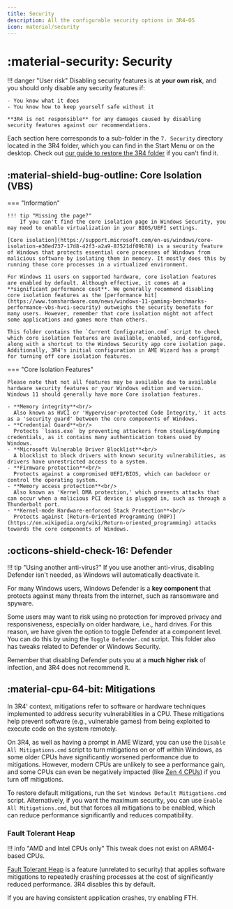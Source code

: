 ```yaml
---
title: Security
description: All the configurable security options in 3R4-OS
icon: material/security
---
```


# :material-security: Security

!!! danger "User risk"
    Disabling security features is at **your own risk**, and you should only disable any security features if:

    - You know what it does
    - You know how to keep yourself safe without it

    **3R4 is not responsible** for any damages caused by disabling security features against our recommendations.

Each section here corresponds to a sub-folder in the `7. Security` directory located in the 3R4 folder, which you can find in the Start Menu or on the desktop. Check out [our guide to restore the 3R4 folder](../../../general-faq/3R4-folder-missing.md) if you can't find it.

## :material-shield-bug-outline: Core Isolation (VBS)

=== "Information"


    !!! tip "Missing the page?"
        If you can't find the core isolation page in Windows Security, you may need to enable virtualization in your BIOS/UEFI settings.

    [Core isolation](https://support.microsoft.com/en-us/windows/core-isolation-e30ed737-17d8-42f3-a2a9-87521df09b78) is a security feature of Windows that protects essential core processes of Windows from malicious software by isolating them in memory. It mostly does this by running those core processes in a virtualized environment.
    
    For Windows 11 users on supported hardware, core isolation features are enabled by default. Although effective, it comes at a **significant performance cost**. We generally recommend disabling core isolation features as the [performance hit](https://www.tomshardware.com/news/windows-11-gaming-benchmarks-performance-vbs-hvci-security) outweighs the security benefits for many users. However, remember that core isolation might not affect some applications and games more than others.

    This folder contains the `Current Configuration.cmd` script to check which core isolation features are available, enabled, and configured, along with a shortcut to the Windows Security app core isolation page. Additionally, 3R4's initial configuration in AME Wizard has a prompt for turning off core isolation features.

=== "Core Isolation Features"

    Please note that not all features may be available due to available hardware security features or your Windows edition and version. Windows 11 should generally have more Core isolation features.

    - **Memory integrity**<br/>
      Also known as HVCI or 'Hypervisor-protected Code Integrity,' it acts as a 'security guard' between the core components of Windows.
    - **Credential Guard**<br/>
      Protects `lsass.exe` by preventing attackers from stealing/dumping credentials, as it contains many authentication tokens used by Windows.
    - **Microsoft Vulnerable Driver Blocklist**<br/>
      A blocklist to block drivers with known security vulnerabilities, as drivers have unrestricted access to a system.
    - **Firmware protection**<br/>
      Protects against a compromised UEFI/BIOS, which can backdoor or control the operating system.
    - **Memory access protection**<br/>
      Also known as 'Kernel DMA protection,' which prevents attacks that can occur when a malicious PCI device is plugged in, such as through a Thunderbolt port.
    - **Kernel-mode Hardware-enforced Stack Protection**<br/>
      Protects against [Return-Oriented Programming (ROP)](https://en.wikipedia.org/wiki/Return-oriented_programming) attacks towards the core components of Windows.


## :octicons-shield-check-16: Defender

!!! tip "Using another anti-virus?"
    If you use another anti-virus, disabling Defender isn't needed, as Windows will automatically deactivate it.

For many Windows users, Windows Defender is a **key component** that protects against many threats from the internet, such as ransomware and spyware.

Some users may want to risk using no protection for improved privacy and responsiveness, especially on older hardware, i.e., hard drives.
For this reason, we have given the option to toggle Defender at a component level. You can do this by using the `Toggle Defender.cmd` script.
This folder also has tweaks related to Defender or Windows Security.

Remember that disabling Defender puts you at a **much higher risk** of infection, and 3R4 does not recommend it.

## :material-cpu-64-bit: Mitigations

In 3R4' context, mitigations refer to software or hardware techniques implemented to address security vulnerabilities in a CPU. These mitigations help prevent software (e.g., vulnerable games) from being exploited to execute code on the system remotely.

On 3R4, as well as having a prompt in AME Wizard, you can use the `Disable All Mitigations.cmd` script to turn mitigations on or off within Windows, as some older CPUs have significantly worsened performance due to mitigations. However, modern CPUs are unlikely to see a performance gain, and some CPUs can even be negatively impacted (like [Zen 4 CPUs](https://www.phoronix.com/news/AMD-Zen-4-Mitigations-Off)) if you turn off mitigations.

To restore default mitigations, run the `Set Windows Default Mitigations.cmd` script. Alternatively, if you want the maximum security, you can use `Enable All Mitigations.cmd`, but that forces all mitigations to be enabled, which can reduce performance significantly and reduces compatibility.

### Fault Tolerant Heap

!!! info "AMD and Intel CPUs only"
    This tweak does not exist on ARM64-based CPUs.

[Fault Tolerant Heap](https://learn.microsoft.com/en-us/windows/win32/win7appqual/fault-tolerant-heap "Microsoft FTH documentation") is a feature (unrelated to security) that applies software mitigations to repeatedly crashing processes at the cost of significantly reduced performance. 3R4 disables this by default.

If you are having consistent application crashes, try enabling FTH.
